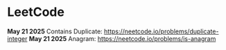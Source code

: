 # LeetCode

**May 21 2025** Contains Duplicate: https://neetcode.io/problems/duplicate-integer
**May 21 2025** Anagram: https://neetcode.io/problems/is-anagram
